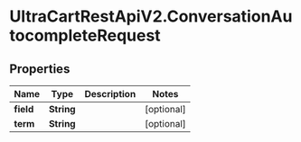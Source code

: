 # UltraCartRestApiV2.ConversationAutocompleteRequest

## Properties
Name | Type | Description | Notes
------------ | ------------- | ------------- | -------------
**field** | **String** |  | [optional] 
**term** | **String** |  | [optional] 


